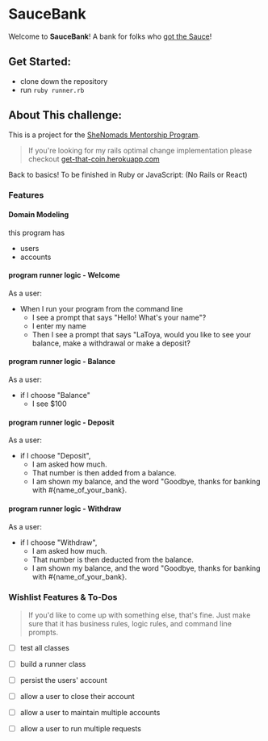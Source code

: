 # SauceBank

Welcome to **SauceBank**! A bank for folks who [got the Sauce](https://www.youtube.com/embed/Fa8XNIX040Y)!

## Get Started:

- clone down the repository
- run `ruby runner.rb`

## About This challenge:

This is a project for the [SheNomads Mentorship Program](https://shenomads.com/group-mentorship/).

  >  If you're looking for my rails optimal change implementation please checkout [get-that-coin.herokuapp.com](https://get-that-coin.herokuapp.com/)

Back to basics! To be finished in Ruby or JavaScript:
(No Rails or React)

### Features

#### Domain Modeling
this program has
- users
- accounts

#### program runner logic - Welcome
As a user:
- When I run your program from the command line
  - I see a prompt that says "Hello! What's your name"?
  - I enter my name
  - Then I see a prompt that says "LaToya, would you like to see your balance, make a withdrawal or make a deposit?

#### program runner logic - Balance
As a user:
- if I choose "Balance"
  - I see $100

#### program runner logic - Deposit
As a user:
- if I choose "Deposit",
  - I am asked how much.
  - That number is then added from a balance.
  - I am shown my balance, and the word "Goodbye, thanks for banking with #{name_of_your_bank}.

#### program runner logic - Withdraw
As a user:
- if I choose "Withdraw",
  - I am asked how much.
  - That number is then deducted from the balance.
  - I am shown my balance, and the word "Goodbye, thanks for banking with #{name_of_your_bank}.

### Wishlist Features & To-Dos
> If you'd like to come up with something else, that's fine.  Just make sure that it has business rules, logic rules, and command line prompts.

- [ ] test all classes
- [ ] build a runner class
- [ ] persist the users' account
- [ ] allow a user to close their account
- [ ] allow a user to maintain multiple accounts
- [ ] allow a user to run multiple requests


